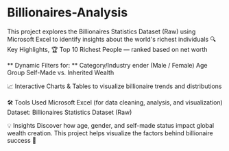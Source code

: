 # Billionaires-Analysis
This project explores the Billionaires Statistics Dataset (Raw) using Microsoft Excel to identify insights about the world's richest individuals 
🔍 Key Highlights,
🏆 Top 10 Richest People — ranked based on net worth

** Dynamic Filters for:
**
Category/Industry
ender (Male / Female)
Age Group
Self-Made vs. Inherited Wealth

📈 Interactive Charts & Tables to visualize billionaire trends and distributions

🛠️ Tools Used
Microsoft Excel (for data cleaning, analysis, and visualization)
Dataset: Billionaires Statistics Dataset (Raw)

💡 Insights
Discover how age, gender, and self-made status impact global wealth creation.
This project helps visualize the factors behind billionaire success 🚀
